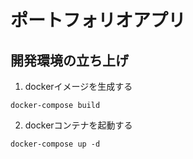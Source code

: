 # ポートフォリオアプリ

## 開発環境の立ち上げ
1. dockerイメージを生成する
```
docker-compose build
```
2. dockerコンテナを起動する
```
docker-compose up -d
```
